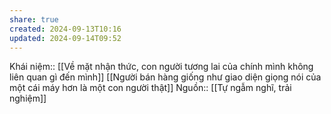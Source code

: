 ```yaml
---
share: true
created: 2024-09-13T10:16
updated: 2024-09-14T09:52
---
```

Khái niệm:: 
[[Về mặt nhận thức, con người tương lai của chính mình không liên quan gì đến mình]]
[[Người bán hàng giống như giao diện giọng nói của một cái máy hơn là một con người thật]]
Nguồn:: [[Tự ngẫm nghĩ, trải nghiệm]]